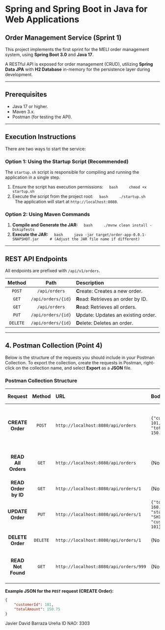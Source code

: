 # Spring and Spring Boot in Java for Web Applications
## Order Management Service (Sprint 1)
 
This project implements the first sprint for the MELI order management system, using **Spring Boot 3.0** and **Java 17**.

A RESTful API is exposed for order management (CRUD), utilizing **Spring Data JPA** with **H2 Database** in-memory for the persistence layer during development.

---

## Prerequisites

* Java 17 or higher.
* Maven 3.x.
* Postman (for testing the API).

---

## Execution Instructions

There are two ways to start the service:

### Option 1: Using the Startup Script (Recommended)

The `startup.sh` script is responsible for compiling and running the application in a single step.

1.  Ensure the script has execution permissions:
    ```bash
    chmod +x startup.sh
    ```
2.  Execute the script from the project root:
    ```bash
    ./startup.sh
    ```
    The application will start at `http://localhost:8080`.

### Option 2: Using Maven Commands

1.  **Compile and Generate the JAR:**
    ```bash
    ./mvnw clean install -DskipTests
    ```
2.  **Execute the JAR:**
    ```bash
    java -jar target/order-app-0.0.1-SNAPSHOT.jar
    # (Adjust the JAR file name if different)
    ```

---

## REST API Endpoints

All endpoints are prefixed with `/api/v1/orders`.

| Method | Path | Description |
| :---: | :---: | :--- |
| `POST` | `/api/orders` | **C**reate: Creates a new order. |
| `GET` | `/api/orders/{id}` | **R**ead: Retrieves an order by ID. |
| `GET` | `/api/orders` | **R**ead: Retrieves all orders. |
| `PUT` | `/api/orders/{id}` | **U**pdate: Updates an existing order. |
| `DELETE` | `/api/orders/{id}`| **D**elete: Deletes an order. |

---

## 4. Postman Collection (Point 4)

Below is the structure of the requests you should include in your Postman Collection. To export the collection, create the requests in Postman, right-click on the collection name, and select **Export** as a **JSON** file.

### Postman Collection Structure

| Request | Method | URL | Body (JSON) | Description | Expected Response |
| :---: | :---: | :--- | :--- | :--- | :--- |
| **CREATE Order** | `POST` | `http://localhost:8080/api/orders` | `{"customerId": 101, "totalAmount": 150.75}` | Creates a new order for customer 101. | Status `201 Created`. `Order` object with an `id` and `createdAt`. |
| **READ All Orders** | `GET` | `http://localhost:8080/api/orders` | (None) | Retrieves the list of all created orders. | Status `200 OK`. JSON array of `Order` objects. |
| **READ Order by ID** | `GET` | `http://localhost:8080/api/orders/1` | (None) | Retrieves the order with ID 1. | Status `200 OK`. `Order` object. |
| **UPDATE Order** | `PUT` | `http://localhost:8080/api/orders/1` | `{"totalAmount": 160.00, "status": "SHIPPED", "customerId": 101}` | Updates the amount and status of order 1. | Status `200 OK`. Updated `Order` object. |
| **DELETE Order** | `DELETE`| `http://localhost:8080/api/orders/1` | (None) | Deletes the order with ID 1. | Status `204 No Content`. |
| **READ Not Found** | `GET` | `http://localhost:8080/api/orders/999` | (None) | Attempts to retrieve a non-existent order. | Status `404 Not Found`. |

**Example JSON for the `POST` request (CREATE Order):**

```json
{
    "customerId": 101,
    "totalAmount": 150.75
}
```
Javier David Barraza Ureña 
ID NAO: 3303

